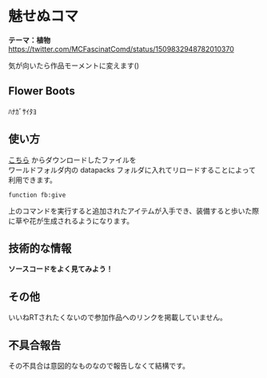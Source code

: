 
# 魅せぬコマ

**テーマ：植物**  
https://twitter.com/MCFascinatComd/status/1509832948782010370  
  
気が向いたら作品モーメントに変えます()

## Flower Boots

ﾊﾅｶﾞｻｲﾀﾖ

## 使い方

[こちら](https://github.com/crafter1415/Useless_repos/raw/main/plant/Flower_Boots_v1.0.zip) からダウンロードしたファイルを  
ワールドフォルダ内の datapacks フォルダに入れてリロードすることによって利用できます。  
  
```mcfunction
function fb:give
```  
上のコマンドを実行すると追加されたアイテムが入手でき、装備すると歩いた際に草や花が生成されるようになります。

## 技術的な情報

**ソースコードをよく見てみよう！**

## その他

いいねRTされたくないので参加作品へのリンクを掲載していません。  

## 不具合報告

その不具合は意図的なものなので報告しなくて結構です。
